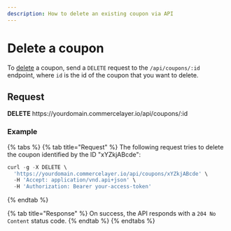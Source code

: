 ```yaml
---
description: How to delete an existing coupon via API
---
```


# Delete a coupon

To <a href="https://docs.commercelayer.io/developers/deleting-resources" target="_blank">delete</a> a coupon, send a `DELETE` request to the `/api/coupons/:id` endpoint, where `id` is the id of the coupon that you want to delete.

## Request

**DELETE** https://<i></i>yourdomain.commercelayer.io/api/coupons/:id

### Example

{% tabs %}
{% tab title="Request" %}
The following request tries to delete the coupon identified by the ID "xYZkjABcde":

```javascript
curl -g -X DELETE \
  'https://yourdomain.commercelayer.io/api/coupons/xYZkjABcde' \
  -H 'Accept: application/vnd.api+json' \
  -H 'Authorization: Bearer your-access-token'
```
{% endtab %}

{% tab title="Response" %}
On success, the API responds with a `204 No Content` status code.
{% endtab %}
{% endtabs %}

